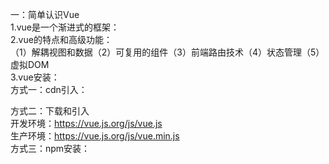 一：简单认识Vue  
1.vue是一个渐进式的框架：  
2.vue的特点和高级功能：  
（1）解耦视图和数据（2）可复用的组件（3）前端路由技术（4）状态管理（5）虚拟DOM  
3.vue安装：  
方式一：cdn引入：  
<!-- 开发环境版本，包含了有帮助的命令行警告 -->  
<script src="https://cdn.jsdelivr.net/npm/vue/dist/vue.js"></script>  
<!-- 生产环境版本，优化了尺寸和速度 -->  
<script src="https://cdn.jsdelivr.net/npm/vue"></script>  
方式二：下载和引入  
开发环境：https://vue.js.org/js/vue.js  
生产环境：https://vue.js.org/js/vue.min.js  
方式三：npm安装：  
